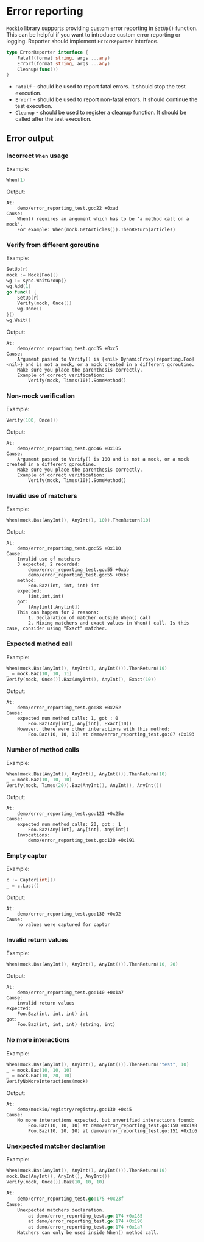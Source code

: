 # Error reporting

`Mockio` library supports providing custom error reporting in `SetUp()` function.
This can be helpful if you want to introduce custom error reporting or logging.
Reporter should implement `ErrorReporter` interface.
```go
type ErrorReporter interface {
	Fatalf(format string, args ...any)
	Errorf(format string, args ...any)
	Cleanup(func())
}

```

* `Fatalf` - should be used to report fatal errors. It should stop the test execution.
* `Errorf` - should be used to report non-fatal errors. It should continue the test execution.  
* `Cleanup` - should be used to register a cleanup function. It should be called after the test execution.

## Error output

### Incorrect `When` usage

Example:

```go
When(1)
```

Output:
```
At:
	demo/error_reporting_test.go:22 +0xad
Cause:
	When() requires an argument which has to be 'a method call on a mock'.
	For example: When(mock.GetArticles()).ThenReturn(articles)
```

### Verify from different goroutine

Example:

```go
SetUp(r)
mock := Mock[Foo]()
wg := sync.WaitGroup{}
wg.Add(1)
go func() {
    SetUp(r)
    Verify(mock, Once())
    wg.Done()
}()
wg.Wait()
```

Output:
```
At:
	demo/error_reporting_test.go:35 +0xc5
Cause:
	Argument passed to Verify() is {<nil> DynamicProxy[reporting.Foo] <nil>} and is not a mock, or a mock created in a different goroutine.
	Make sure you place the parenthesis correctly.
	Example of correct verification:
		Verify(mock, Times(10)).SomeMethod()
```

### Non-mock verification

Example:

```go
Verify(100, Once())
```

Output:
```
At:
	demo/error_reporting_test.go:46 +0x105
Cause:
	Argument passed to Verify() is 100 and is not a mock, or a mock created in a different goroutine.
	Make sure you place the parenthesis correctly.
	Example of correct verification:
		Verify(mock, Times(10)).SomeMethod()
```

### Invalid use of matchers

Example:

```go
When(mock.Baz(AnyInt(), AnyInt(), 10)).ThenReturn(10)
```

Output:
```
At:
	demo/error_reporting_test.go:55 +0x110
Cause:
	Invalid use of matchers
	3 expected, 2 recorded:
		demo/error_reporting_test.go:55 +0xab
		demo/error_reporting_test.go:55 +0xbc
	method:
		Foo.Baz(int, int, int) int
	expected:
		(int,int,int)
	got:
		(Any[int],Any[int])
	This can happen for 2 reasons:
		1. Declaration of matcher outside When() call
		2. Mixing matchers and exact values in When() call. Is this case, consider using "Exact" matcher.
```

### Expected method call

Example:

```go
When(mock.Baz(AnyInt(), AnyInt(), AnyInt())).ThenReturn(10)
_ = mock.Baz(10, 10, 11)
Verify(mock, Once()).Baz(AnyInt(), AnyInt(), Exact(10))
```

Output:
```
At:
	demo/error_reporting_test.go:88 +0x262
Cause:
	expected num method calls: 1, got : 0
		Foo.Baz(Any[int], Any[int], Exact(10))
	However, there were other interactions with this method:
		Foo.Baz(10, 10, 11) at demo/error_reporting_test.go:87 +0x193
```

### Number of method calls

Example:

```go
When(mock.Baz(AnyInt(), AnyInt(), AnyInt())).ThenReturn(10)
_ = mock.Baz(10, 10, 10)
Verify(mock, Times(20)).Baz(AnyInt(), AnyInt(), AnyInt())
```

Output:
```
At:
	demo/error_reporting_test.go:121 +0x25a
Cause:
	expected num method calls: 20, got : 1
		Foo.Baz(Any[int], Any[int], Any[int])
	Invocations:
		demo/error_reporting_test.go:120 +0x191
```

### Empty captor

Example:

```go
c := Captor[int]()
_ = c.Last()
```

Output:
```
At:
	demo/error_reporting_test.go:130 +0x92
Cause:
	no values were captured for captor
```

### Invalid return values

Example:

```go
When(mock.Baz(AnyInt(), AnyInt(), AnyInt())).ThenReturn(10, 20)
```

Output:
```
At:
	demo/error_reporting_test.go:140 +0x1a7
Cause:
	invalid return values
expected:
	Foo.Baz(int, int, int) int
got:
	Foo.Baz(int, int, int) (string, int)
```

### No more interactions

Example:

```go
When(mock.Baz(AnyInt(), AnyInt(), AnyInt())).ThenReturn("test", 10)
_ = mock.Baz(10, 10, 10)
_ = mock.Baz(10, 20, 10)
VerifyNoMoreInteractions(mock)
```

Output:
```
At:
	demo/mockio/registry/registry.go:130 +0x45
Cause:
	No more interactions expected, but unverified interactions found:
		Foo.Baz(10, 10, 10) at demo/error_reporting_test.go:150 +0x1a8
		Foo.Baz(10, 20, 10) at demo/error_reporting_test.go:151 +0x1c6
```

### Unexpected matcher declaration

Example:

```go
When(mock.Baz(AnyInt(), AnyInt(), AnyInt())).ThenReturn(10)
mock.Baz(AnyInt(), AnyInt(), AnyInt())
Verify(mock, Once()).Baz(10, 10, 10)
```

```go
At:
	demo/error_reporting_test.go:175 +0x23f
Cause:
	Unexpected matchers declaration.
		at demo/error_reporting_test.go:174 +0x185
		at demo/error_reporting_test.go:174 +0x196
		at demo/error_reporting_test.go:174 +0x1a7
	Matchers can only be used inside When() method call.
```